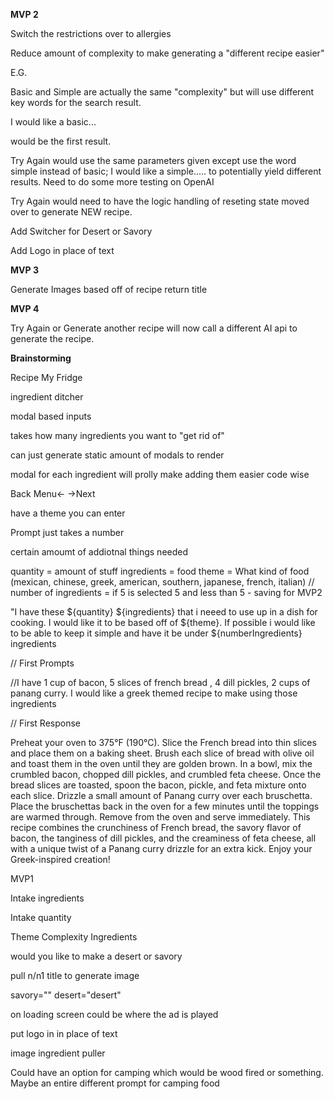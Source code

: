 **MVP 2**

Switch the restrictions over to allergies

Reduce amount of complexity to make generating a "different recipe easier"

E.G. 

Basic and Simple are actually the same "complexity" but will use different key words for the search result. 

I would like a basic...

would be the first result. 

Try Again would use the same parameters given except use the word simple instead of basic;
I would like a simple.....
to potentially yield different results. Need to do some more testing on OpenAI

Try Again would need to have the logic handling of reseting state moved over to generate NEW recipe. 


Add Switcher for Desert or Savory

Add Logo in place of text

**MVP 3**

Generate Images based off of recipe return title

**MVP 4**

Try Again or Generate another recipe will now call a different AI api to generate the recipe. 


**Brainstorming**

Recipe My Fridge

ingredient ditcher

modal based inputs

takes how many ingredients you want to "get rid of"

can just generate static amount of modals to render

modal for each ingredient will prolly make adding them easier code wise

Back Menu<- ->Next

have a theme you can enter

Prompt just takes a number

certain amoumt of addiotnal things needed

quantity = amount of stuff
ingredients = food
theme = What kind of food (mexican, chinese, greek, american, southern, japanese, french, italian)
// number of ingredients = if 5 is selected 5 and less than 5 - saving for MVP2



"I have these ${quantity} ${ingredients} that i neeed to use up in a dish for cooking. I would like it to be based off of ${theme}. If possible  i would like to be able to keep it simple and have it be under ${numberIngredients} ingredients

// First Prompts

//I have 1 cup of bacon, 5 slices of french bread , 4 dill pickles,  2 cups of panang curry. I would like a greek themed recipe to make using those ingredients

// First Response

Preheat your oven to 375°F (190°C).
Slice the French bread into thin slices and place them on a baking sheet.
Brush each slice of bread with olive oil and toast them in the oven until they are golden brown.
In a bowl, mix the crumbled bacon, chopped dill pickles, and crumbled feta cheese.
Once the bread slices are toasted, spoon the bacon, pickle, and feta mixture onto each slice.
Drizzle a small amount of Panang curry over each bruschetta.
Place the bruschettas back in the oven for a few minutes until the toppings are warmed through.
Remove from the oven and serve immediately.
This recipe combines the crunchiness of French bread, the savory flavor of bacon, the tanginess of dill pickles, and the creaminess of feta cheese, all with a unique twist of a Panang curry drizzle for an extra kick. Enjoy your Greek-inspired creation!


MVP1

Intake ingredients

Intake quantity


Theme
Complexity
Ingredients

would you like to make a desert or savory

pull n/n1 title to generate image

savory=""
desert="desert"


on loading screen could be where the ad is played

put logo in in place of text

image ingredient puller

Could have an option for camping which would be wood fired or something. Maybe an entire different prompt for camping food